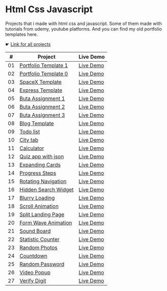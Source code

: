 # Html Css Javascript

Projects that i made with html css and javascript. Some of them made with tutorials from udemy, youtube platforms. And you can find my old portfolio templates here.

☛ [Link for all projects](https://zeracodes.github.io/html_css_javascript/)

|  #  | Project                                                                                                 | Live Demo                                                                                    |
| :-: | ------------------------------------------------------------------------------------------------------- | -------------------------------------------------------------------------------------------- |
| 01  | [Portfolio Template 1](https://github.com/zeracodes/html_css_javascript/tree/main/portfolio-template-1) | [Live Demo](https://zeracodes.github.io/html_css_javascript/portfolio-template-1/index.html) |
| 02  | [Portfolio Template 0](https://github.com/zeracodes/html_css_javascript/tree/main/portfolio-template-0) | [Live Demo](https://zeracodes.github.io/html_css_javascript/portfolio-template-0/index.html) |
| 03  | [SpaceX Template](https://github.com/zeracodes/html_css_javascript/tree/main/spacex-template)           | [Live Demo](https://zeracodes.github.io/html_css_javascript/spacex-template/index.html)      |
| 04  | [Express Template](https://github.com/zeracodes/html_css_javascript/tree/main/express-template)         | [Live Demo](https://zeracodes.github.io/html_css_javascript/express-template/index.html)     |
| 05  | [Buta Assignment 1](https://github.com/zeracodes/html_css_javascript/tree/main/buta-assignment-1)       | [Live Demo](https://zeracodes.github.io/html_css_javascript/buta-assignment-1/index.html)    |
| 06  | [Buta Assignment 2](https://github.com/zeracodes/html_css_javascript/tree/main/buta-assignment-2)       | [Live Demo](https://zeracodes.github.io/html_css_javascript/buta-assignment-2/index.html)    |
| 07  | [Buta Assignment 3](https://github.com/zeracodes/html_css_javascript/tree/main/buta-assignment-3)       | [Live Demo](https://zeracodes.github.io/html_css_javascript/buta-assignment-3/index.html)    |
| 08  | [Blog Template](https://github.com/zeracodes/html_css_javascript/tree/main/blog-template)               | [Live Demo](https://zeracodes.github.io/html_css_javascript/blog-template/index.html)        |
| 09  | [Todo list](https://github.com/zeracodes/html_css_javascript/tree/main/todo-app)                        | [Live Demo](https://zeracodes.github.io/html_css_javascript/todo-app/index.html)             |
| 10  | [City tab](https://github.com/zeracodes/html_css_javascript/tree/main/citytab)                          | [Live Demo](https://zeracodes.github.io/html_css_javascript/citytab/index.html)              |
| 11  | [Calculator](https://github.com/zeracodes/html_css_javascript/tree/main/calculator)                     | [Live Demo](https://zeracodes.github.io/html_css_javascript/calculator/index.html)           |
| 12  | [Quiz app with json](https://github.com/zeracodes/html_css_javascript/tree/main/quiz-app)               | [Live Demo](https://zeracodes.github.io/html_css_javascript/quiz-app/index.html)             |
| 13  | [Expanding Cards](https://github.com/zeracodes/html_css_javascript/tree/main/expanding-cards)           | [Live Demo](https://zeracodes.github.io/html_css_javascript/expanding-cards/index.html)      |
| 14  | [Progress Steps](https://github.com/zeracodes/html_css_javascript/tree/main/progress-steps)             | [Live Demo](https://zeracodes.github.io/html_css_javascript/progress-steps/index.html)       |
| 15  | [Rotating Navigation](https://github.com/zeracodes/html_css_javascript/tree/main/rotating-navigation)   | [Live Demo](https://zeracodes.github.io/html_css_javascript/rotating-navigation/index.html)  |
| 16  | [Hidden Search Widget](https://github.com/zeracodes/html_css_javascript/tree/main/hidden-search-widget) | [Live Demo](https://zeracodes.github.io/html_css_javascript/hidden-search-widget/index.html) |
| 17  | [Blurry Loading](https://github.com/zeracodes/html_css_javascript/tree/main/blurry-loading)             | [Live Demo](https://zeracodes.github.io/html_css_javascript/blurry-loading/index.html)       |
| 18  | [Scroll Animation](https://github.com/zeracodes/html_css_javascript/tree/main/scroll-animation)         | [Live Demo](https://zeracodes.github.io/html_css_javascript/scroll-animation/index.html)     |
| 19  | [Split Landing Page](https://github.com/zeracodes/html_css_javascript/tree/main/split-landing-page)     | [Live Demo](https://zeracodes.github.io/html_css_javascript/split-landing-page/index.html)   |
| 20  | [Form Wave Animation](https://github.com/zeracodes/html_css_javascript/tree/main/form-wave-animation)   | [Live Demo](https://zeracodes.github.io/html_css_javascript/form-wave-animation/index.html)  |
| 21  | [Sound Board](https://github.com/zeracodes/html_css_javascript/tree/main/sound-board)                   | [Live Demo](https://zeracodes.github.io/html_css_javascript/sound-board/index.html)          |
| 22  | [Statistic Counter](https://github.com/zeracodes/html_css_javascript/tree/main/statistic-counter)       | [Live Demo](https://zeracodes.github.io/html_css_javascript/statistic-counter/index.html)    |
| 23  | [Random Photos](https://github.com/zeracodes/html_css_javascript/tree/main/random-photos)               | [Live Demo](https://zeracodes.github.io/html_css_javascript/random-photos/index.html)        |
| 24  | [Countdown](https://github.com/zeracodes/html_css_javascript/tree/main/countdown)                       | [Live Demo](https://zeracodes.github.io/html_css_javascript/countdown/index.html)            |
| 25  | [Random Password](https://github.com/zeracodes/html_css_javascript/tree/main/random-password)           | [Live Demo](https://zeracodes.github.io/html_css_javascript/random-password/index.html)      |
| 26  | [Video Popup](https://github.com/zeracodes/html_css_javascript/tree/main/video-popup)                   | [Live Demo](https://zeracodes.github.io/html_css_javascript/video-popup/index.html)          |
| 27  | [Verify Digit](https://github.com/zeracodes/html_css_javascript/tree/main/verify-digit)                 | [Live Demo](https://zeracodes.github.io/html_css_javascript/verify-digit/index.html)         |
